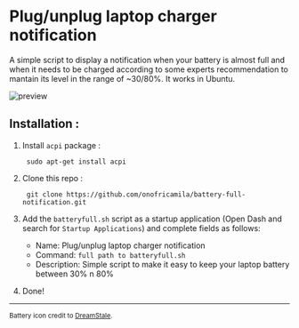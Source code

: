 # Plug/unplug laptop charger notification
A simple script to display a notification when your battery is almost full and when it needs to be charged according to some experts recommendation to mantain its level in the range of ~30/80%. It works in Ubuntu.

![preview](http://i.imgur.com/rVGMBK8.png)

## Installation :

1. Install `acpi` package :

        sudo apt-get install acpi

2. Clone this repo :
        
        git clone https://github.com/onofricamila/battery-full-notification.git
        
3. Add the `batteryfull.sh` script as a startup application (Open Dash and search for `Startup Applications`) and complete fields as follows:

    * Name: Plug/unplug laptop charger notification
    * Command: `full path to batteryfull.sh`
    * Description: Simple script to make it easy to keep your laptop battery between 30% n 80%

4. Done!


----

<sup>Battery icon credit to [DreamStale](http://www.dreamstale.com/free-download-40-battery-vector-icons/).</sup>


    
